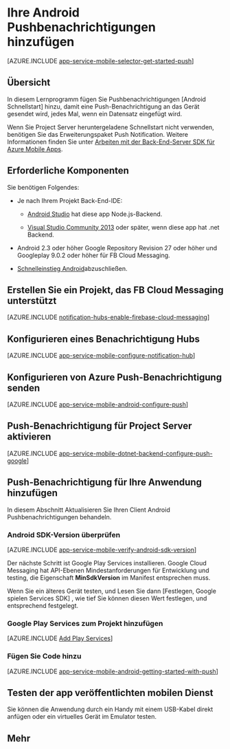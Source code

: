 <properties
    pageTitle="Android Azure Mobile Apps Pushbenachrichtigungen hinzufügen"
    description="Informationen Sie zum Azure Mobile Apps mithilfe der Android Push-Benachrichtigung senden."
    services="app-service\mobile"
    documentationCenter="android"
    manager="erikre"
    editor=""
    authors="ysxu"/>

<tags
    ms.service="app-service-mobile"
    ms.workload="mobile"
    ms.tgt_pltfrm="mobile-android"
    ms.devlang="java"
    ms.topic="article"
    ms.date="10/12/2016"
    ms.author="yuaxu"/>

# <a name="add-push-notifications-to-your-android-app"></a>Ihre Android Pushbenachrichtigungen hinzufügen

[AZURE.INCLUDE [app-service-mobile-selector-get-started-push](../../includes/app-service-mobile-selector-get-started-push.md)]

## <a name="overview"></a>Übersicht
In diesem Lernprogramm fügen Sie Pushbenachrichtigungen [Android Schnellstart] hinzu, damit eine Push-Benachrichtigung an das Gerät gesendet wird, jedes Mal, wenn ein Datensatz eingefügt wird.

Wenn Sie Project Server heruntergeladene Schnellstart nicht verwenden, benötigen Sie das Erweiterungspaket Push Notification. Weitere Informationen finden Sie unter [Arbeiten mit der Back-End-Server SDK für Azure Mobile Apps](app-service-mobile-dotnet-backend-how-to-use-server-sdk.md).

## <a name="prerequisites"></a>Erforderliche Komponenten

Sie benötigen Folgendes:

* Je nach Ihrem Projekt Back-End-IDE:

    * [Android Studio](https://developer.android.com/sdk/index.html) hat diese app Node.js-Backend.

    * [Visual Studio Community 2013](https://go.microsoft.com/fwLink/p/?LinkID=391934) oder später, wenn diese app hat .net Backend.

* Android 2.3 oder höher Google Repository Revision 27 oder höher und Googleplay 9.0.2 oder höher für FB Cloud Messaging.

* [Schnelleinstieg Android]abzuschließen.

## <a name="create-a-project-that-supports-firebase-cloud-messaging"></a>Erstellen Sie ein Projekt, das FB Cloud Messaging unterstützt

[AZURE.INCLUDE [notification-hubs-enable-firebase-cloud-messaging](../../includes/notification-hubs-enable-firebase-cloud-messaging.md)]

## <a name="configure-a-notification-hub"></a>Konfigurieren eines Benachrichtigung Hubs

[AZURE.INCLUDE [app-service-mobile-configure-notification-hub](../../includes/app-service-mobile-configure-notification-hub.md)]

## <a name="configure-azure-to-send-push-notifications"></a>Konfigurieren von Azure Push-Benachrichtigung senden

[AZURE.INCLUDE [app-service-mobile-android-configure-push](../../includes/app-service-mobile-android-configure-push-for-firebase.md)]

## <a name="enable-push-notifications-for-the-server-project"></a>Push-Benachrichtigung für Project Server aktivieren

[AZURE.INCLUDE [app-service-mobile-dotnet-backend-configure-push-google](../../includes/app-service-mobile-dotnet-backend-configure-push-google.md)]

## <a name="add-push-notifications-to-your-app"></a>Push-Benachrichtigung für Ihre Anwendung hinzufügen

In diesem Abschnitt Aktualisieren Sie Ihren Client Android Pushbenachrichtigungen behandeln.

### <a name="verify-android-sdk-version"></a>Android SDK-Version überprüfen

[AZURE.INCLUDE [app-service-mobile-verify-android-sdk-version](../../includes/app-service-mobile-verify-android-sdk-version.md)]

Der nächste Schritt ist Google Play Services installieren. Google Cloud Messaging hat API-Ebenen Mindestanforderungen für Entwicklung und testing, die Eigenschaft **MinSdkVersion** im Manifest entsprechen muss.

Wenn Sie ein älteres Gerät testen, und Lesen Sie dann [Festlegen, Google spielen Services SDK] , wie tief Sie können diesen Wert festlegen, und entsprechend festgelegt.

### <a name="add-google-play-services-to-the-project"></a>Google Play Services zum Projekt hinzufügen

[AZURE.INCLUDE [Add Play Services](../../includes/app-service-mobile-add-google-play-services.md)]

### <a name="add-code"></a>Fügen Sie Code hinzu

[AZURE.INCLUDE [app-service-mobile-android-getting-started-with-push](../../includes/app-service-mobile-android-getting-started-with-push.md)]

## <a name="test-the-app-against-the-published-mobile-service"></a>Testen der app veröffentlichten mobilen Dienst

Sie können die Anwendung durch ein Handy mit einem USB-Kabel direkt anfügen oder ein virtuelles Gerät im Emulator testen.

## <a name="more"></a>Mehr

<!-- URLs -->
[Schnelleinstieg Android]: app-service-mobile-android-get-started.md

[Einrichten von Google Play Services SDK]:https://developers.google.com/android/guides/setup
